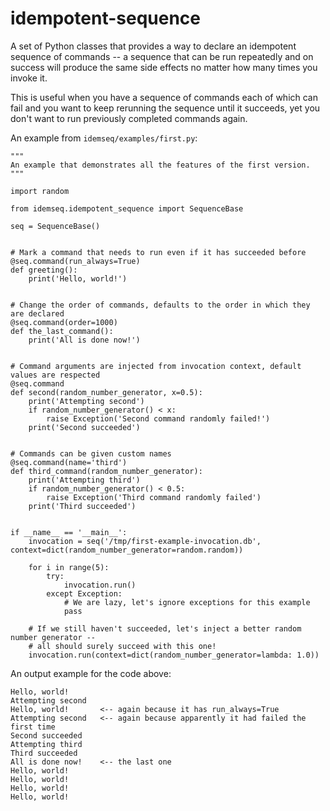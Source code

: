 # idempotent-sequence

A set of Python classes that provides a way to declare an idempotent sequence of 
commands -- a sequence that can be run repeatedly and on success will produce 
the same side effects no matter how many times you invoke it.

This is useful when you have a sequence of commands each of which can fail and you want
to keep rerunning the sequence until it succeeds, yet you don't want to run previously
completed commands again.

An example from `idemseq/examples/first.py`:
    
    """
    An example that demonstrates all the features of the first version.
    """
    
    import random
    
    from idemseq.idempotent_sequence import SequenceBase
    
    seq = SequenceBase()
    
    
    # Mark a command that needs to run even if it has succeeded before
    @seq.command(run_always=True)
    def greeting():
        print('Hello, world!')
    
    
    # Change the order of commands, defaults to the order in which they are declared
    @seq.command(order=1000)
    def the_last_command():
        print('All is done now!')
    
    
    # Command arguments are injected from invocation context, default values are respected
    @seq.command
    def second(random_number_generator, x=0.5):
        print('Attempting second')
        if random_number_generator() < x:
            raise Exception('Second command randomly failed!')
        print('Second succeeded')
    
    
    # Commands can be given custom names
    @seq.command(name='third')
    def third_command(random_number_generator):
        print('Attempting third')
        if random_number_generator() < 0.5:
            raise Exception('Third command randomly failed')
        print('Third succeeded')
    
    
    if __name__ == '__main__':
        invocation = seq('/tmp/first-example-invocation.db', context=dict(random_number_generator=random.random))
    
        for i in range(5):
            try:
                invocation.run()
            except Exception:
                # We are lazy, let's ignore exceptions for this example
                pass
    
        # If we still haven't succeeded, let's inject a better random number generator --
        # all should surely succeed with this one!
        invocation.run(context=dict(random_number_generator=lambda: 1.0))

An output example for the code above:

    Hello, world!
    Attempting second
    Hello, world!       <-- again because it has run_always=True
    Attempting second   <-- again because apparently it had failed the first time
    Second succeeded
    Attempting third
    Third succeeded
    All is done now!    <-- the last one
    Hello, world!
    Hello, world!
    Hello, world!
    Hello, world!